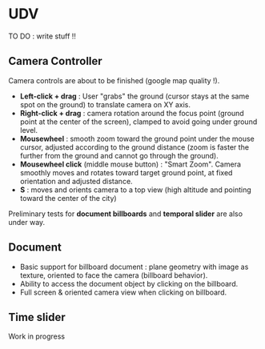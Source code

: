 # UDV

TO DO : write stuff !!

## Camera Controller

Camera controls are about to be finished (google map quality !).

 * **Left-click + drag** : User "grabs" the ground (cursor stays at the same spot on the ground) to translate camera on XY axis.
 * **Right-click + drag** : camera rotation around the focus point (ground point at the center of the screen), clamped to avoid going under ground level.
* **Mousewheel** : smooth zoom toward the ground point under the mouse cursor, adjusted according to the ground distance (zoom is faster the further from the ground and cannot go through the ground).
* **Mousewheel click** (middle mouse button) : "Smart Zoom". Camera smoothly moves and rotates toward target ground point, at fixed orientation and adjusted distance.
* **S** : moves and orients camera to a top view (high altitude and pointing toward the center of the city)

Preliminary tests for **document billboards** and **temporal slider** are also under way.

## Document

* Basic support for billboard document : plane geometry with image as texture, oriented to face the camera (billboard behavior).
* Ability to access the document object by clicking on the billboard.
* Full screen & oriented camera view when clicking on billboard.

## Time slider

Work in progress



